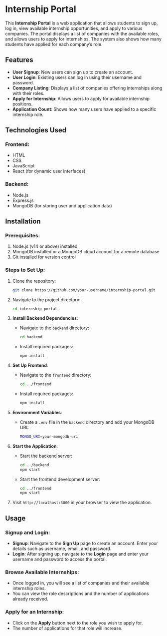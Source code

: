 # Internship Portal

This **Internship Portal** is a web application that allows students to sign up, log in, view available internship opportunities, and apply to various companies. The portal displays a list of companies with the available roles, and allows users to apply for internships. The system also shows how many students have applied for each company’s role.
## Features

- **User Signup**: New users can sign up to create an account.
- **User Login**: Existing users can log in using their username and password.
- **Company Listing**: Displays a list of companies offering internships along with their roles.
- **Apply for Internship**: Allows users to apply for available internship positions.
- **Application Count**: Shows how many users have applied to a specific internship role.

## Technologies Used

### Frontend:
- HTML
- CSS
- JavaScript
- React (for dynamic user interfaces)

### Backend:
- Node.js
- Express.js
- MongoDB (for storing user and application data)
## Installation

### Prerequisites:
1. Node.js (v14 or above) installed
2. MongoDB installed or a MongoDB cloud account for a remote database
3. Git installed for version control

### Steps to Set Up:

1. Clone the repository:
    ```bash
    git clone https://github.com/your-username/internship-portal.git
    ```

2. Navigate to the project directory:
    ```bash
    cd internship-portal
    ```

3. **Install Backend Dependencies**:
    - Navigate to the `backend` directory:
      ```bash
      cd backend
      ```
    - Install required packages:
      ```bash
      npm install
      ```

4. **Set Up Frontend**:
    - Navigate to the `frontend` directory:
      ```bash
      cd ../frontend
      ```
    - Install required packages:
      ```bash
      npm install
      ```

5. **Environment Variables**:
    - Create a `.env` file in the `backend` directory and add your MongoDB URI:
      ```bash
      MONGO_URI=your-mongodb-uri
      ```

6. **Start the Application**:
    - Start the backend server:
      ```bash
      cd ../backend
      npm start
      ```
    - Start the frontend development server:
      ```bash
      cd ../frontend
      npm start
      ```

7. Visit `http://localhost:3000` in your browser to view the application.
## Usage

### Signup and Login:

- **Signup**: Navigate to the **Sign Up** page to create an account. Enter your details such as username, email, and password.
- **Login**: After signing up, navigate to the **Login** page and enter your username and password to access the portal.

### Browse Available Internships:

- Once logged in, you will see a list of companies and their available internship roles.
- You can view the role descriptions and the number of applications already received.

### Apply for an Internship:

- Click on the **Apply** button next to the role you wish to apply for.
- The number of applications for that role will increase.

